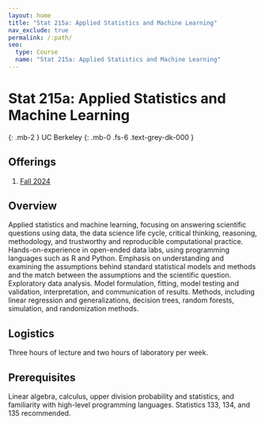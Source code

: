 ```yaml
---
layout: home
title: "Stat 215a: Applied Statistics and Machine Learning"
nav_exclude: true
permalink: /:path/
seo:
  type: Course
  name: "Stat 215a: Applied Statistics and Machine Learning"
---
```


# Stat 215a: Applied Statistics and Machine Learning
{: .mb-2 }
UC Berkeley
{: .mb-0 .fs-6 .text-grey-dk-000 }



## Offerings

1. [Fall 2024](fall-2024)




## Overview

Applied statistics and machine learning, focusing on answering scientific questions using data, the data science life cycle, critical thinking, reasoning, methodology, and trustworthy and reproducible computational practice. Hands-on-experience in open-ended data labs, using programming languages such as R and Python. Emphasis on understanding and examining the assumptions behind standard statistical models and methods and the match between the assumptions and the scientific question. Exploratory data analysis. Model formulation, fitting, model testing and validation, interpretation, and communication of results. Methods, including linear regression and generalizations, decision trees, random forests, simulation, and randomization methods.

## Logistics

Three hours of lecture and two hours of laboratory per week. 

## Prerequisites

Linear algebra, calculus, upper division probability and statistics, and familiarity with high-level programming languages. Statistics 133, 134, and 135 recommended. 
